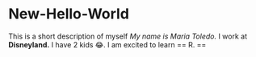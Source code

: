 # New-Hello-World
This is a short description of myself
*My name is Maria Toledo.*
I work at **Disneyland.**
I have 2 kids 😂.
I am excited to learn == R. ==
